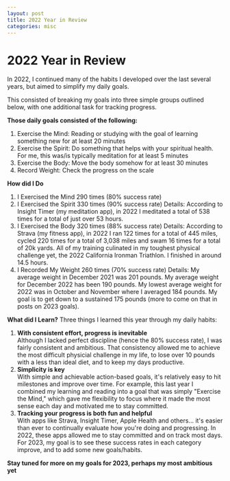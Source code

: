 ```yaml
---
layout: post
title: 2022 Year in Review
categories: misc
---
```


# 2022 Year in Review

In 2022, I continued many of the habits I developed over the last several years, but aimed to simplify my daily goals.

This consisted of breaking my goals into three simple groups outlined below, with one additional task for tracking progress.

**Those daily goals consisted of the following:**
1. Exercise the Mind: Reading or studying with the goal of learning something new for at least 20 minutes
2. Exercise the Spirit: Do something that helps with your spiritual health. For me, this was/is typically meditation for at least 5 minutes
3. Exercise the Body: Move the body somehow for at least 30 minutes
4. Record Weight: Check the progress on the scale

**How did I Do**
1. I Exercised the Mind 290 times (80% success rate)
2. I Exercised the Spirit 330 times (90% success rate)
Details: According to Insight Timer (my meditation app), in 2022 I meditated a total of 538 times for a total of just over 53 hours.
4. I Exercised the Body 320 times (88% success rate)
Details: According to Strava (my fitness app), in 2022 I ran 122 times for a total of 445 miles, cycled 220 times for a total of 3,038 miles and swam 16 times for a total of 20k yards. All of my training culinated in my toughest physical challenge yet, the 2022 California Ironman Triathlon. I finished in around 14.5 hours.
6. I Recorded My Weight 260 times (70% success rate)
Details: My average weight in December 2021 was 201 pounds. My average weight for December 2022 has been 190 pounds. My lowest average weight for 2022 was in October and November where I averaged 184 pounds. My goal is to get down to a sustained 175 pounds (more to come on that in posts on 2023 goals).

**What did I Learn?**
Three things I learned this year through my daily habits:
1. **With consistent effort, progress is inevitable**  
Although I lacked perfect discipline (hence the 80% success rate), I was fairly consistent and ambitious. That consistency allowed me to achieve the most difficult physicial challenge in my life, to lose over 10 pounds with a less than ideal diet, and to keep my days productive.
2. **Simplicity is key**  
With simple and achievable action-based goals, it's relatively easy to hit milestones and improve over time. For example, this last year I combined my learning and reading into a goal that was simply "Exercise the Mind," which gave me flexibility to focus where it made the most sense each day and motivated me to stay committed. 
3. **Tracking your progress is both fun and helpful**  
With apps like Strava, Insight Timer, Apple Health and others... it's easier than ever to continually evaluate how you're doing and progressing. In 2022, these apps allowed me to stay committed and on track most days. For 2023, my goal is to see these success rates in each category improve, and to add some new goals/habits.


**Stay tuned for more on my goals for 2023, perhaps my most ambitious yet**

